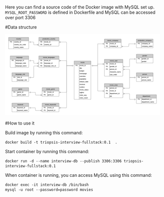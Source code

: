 Here you can find a source code of the Docker image with MySQL set up. `MYSQL_ROOT_PASSWORD` is defined in Dockerfile and MySQL can be accessed over port 3306

#Data structure

![Data Structure](movies_database.png)

#How to use it 

Build image by running this command:

    docker build -t triopsis-interview-fullstack:0.1  .

Start container by running this command:

    docker run -d --name interview-db --publish 3306:3306 triopsis-interview-fullstack:0.1

When container is running, you can access MySQL using this command:

    docker exec -it interview-db /bin/bash
    mysql -u root --password=password movies
   

